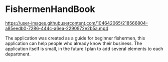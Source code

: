 # FishermenHandBook


https://user-images.githubusercontent.com/104642065/218566804-a85eedb0-7286-444c-a6ea-2290972e2b5a.mp4


The application was created as a guide for beginner fishermen, this application can help people who already know their business. The application itself is small, in the future I plan to add several elements to each department.
